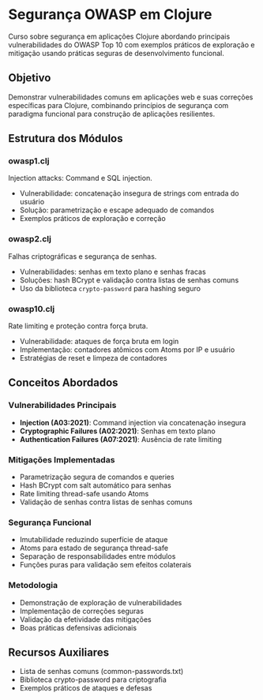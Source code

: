 # Segurança OWASP em Clojure

Curso sobre segurança em aplicações Clojure abordando principais vulnerabilidades do OWASP Top 10 com exemplos práticos de exploração e mitigação usando práticas seguras de desenvolvimento funcional.

## Objetivo

Demonstrar vulnerabilidades comuns em aplicações web e suas correções específicas para Clojure, combinando princípios de segurança com paradigma funcional para construção de aplicações resilientes.

## Estrutura dos Módulos

### owasp1.clj
Injection attacks: Command e SQL injection.
- Vulnerabilidade: concatenação insegura de strings com entrada do usuário
- Solução: parametrização e escape adequado de comandos
- Exemplos práticos de exploração e correção

### owasp2.clj  
Falhas criptográficas e segurança de senhas.
- Vulnerabilidades: senhas em texto plano e senhas fracas
- Soluções: hash BCrypt e validação contra listas de senhas comuns
- Uso da biblioteca `crypto-password` para hashing seguro

### owasp10.clj
Rate limiting e proteção contra força bruta.
- Vulnerabilidade: ataques de força bruta em login
- Implementação: contadores atômicos com Atoms por IP e usuário
- Estratégias de reset e limpeza de contadores

## Conceitos Abordados

### Vulnerabilidades Principais
- **Injection (A03:2021)**: Command injection via concatenação insegura
- **Cryptographic Failures (A02:2021)**: Senhas em texto plano
- **Authentication Failures (A07:2021)**: Ausência de rate limiting

### Mitigações Implementadas
- Parametrização segura de comandos e queries
- Hash BCrypt com salt automático para senhas
- Rate limiting thread-safe usando Atoms
- Validação de senhas contra listas de senhas comuns

### Segurança Funcional
- Imutabilidade reduzindo superfície de ataque
- Atoms para estado de segurança thread-safe  
- Separação de responsabilidades entre módulos
- Funções puras para validação sem efeitos colaterais

### Metodologia
- Demonstração de exploração de vulnerabilidades
- Implementação de correções seguras
- Validação da efetividade das mitigações
- Boas práticas defensivas adicionais

## Recursos Auxiliares

- Lista de senhas comuns (common-passwords.txt)
- Biblioteca crypto-password para criptografia
- Exemplos práticos de ataques e defesas
